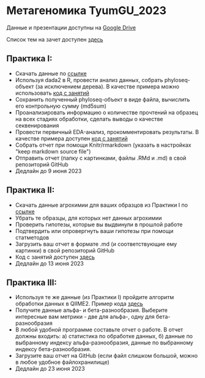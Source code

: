 # Метагеномика TyumGU_2023

Данные и презентации доступны на [Google Drive](https://drive.google.com/drive/folders/1hz8juRhOZ1xTNPb6A-U5zbF_8Fq5CYiG)

Список тем на зачет доступен [здесь](/list_of_topics.md)

## Практика I:

* Скачать данные по [ссылке](https://drive.google.com/file/d/1vdaeJkCUwSFO5bM2muL6Xeoajrg70JSo/)
* Используя dada2 в R, провести анализ данных, собрать phyloseq-объект (за исключением дерева). В качестве примера можно использовать [код с занятий](/dada2_processing.md)
* Сохранить полученный phyloseq-объект в виде файла, вычислить его контрольную сумму (md5sum)
* Проанализировать информацию о количестве прочтений на образец на всех стадиях обработки, сделать выводы о качестве секвенирования
* Провести первичный EDA-анализ, прокомментировать результаты. В качестве примера доступен [код с занятий](/Basic_EDA.md)
* Собрать отчет при помощи Knitr/rmarkdown (указать в настройках "keep markdown source file")
* Отправить отчет (папку с картинками, файлы .RMd и .md) в свой репозиторий GitHub
* Дедлайн до 9 июня 2023

## Практика II:

* Скачать данные агрохимии для ваших образцов из Практики I по [ссылке](https://drive.google.com/file/d/1BxxkScU8GyPSoKdeKnA-SG3gVdExS2zK/view?usp=sharing)
* Убрать те образцы, для которых нет данных агрохимии
* Проверить гипотезы, которые вы выдвинули в прошлой работе
* Подтвердить или опровергнуть ваши гипотезы при помощи статметодов
* Загрузить ваш отчет в формате .md (и соответствующие ему картинки) в свой репозиторий GitHub
* Код с занятий доступен [здесь](/Tests_and_Hypotheses.md)
* Дедлайн до 13 июня 2023

## Практика III:

* Используя те же данные (из Практики I) пройдите алгоритм обработки данных в QIIME2. Пример кода [здесь](/QIIME2.ipynb)
* Получите данные альфа- и бета-разнообразия. Выберите интересные вам метрики - две для альфа-, одну для бета-разнообразия
* В любой удобной программе составьте отчет о работе. В отчет должны входить: а) статистика по обработке данных, б) данные по выбранному индексу альфа-разнообразия, данные по выбранному индексу бета-разнообразия.
* Загрузите ваш отчет на GitHub (если файл слишком большой, можно в любое удобное файлохранилище)
* Дедлайн до 23 июня 2023